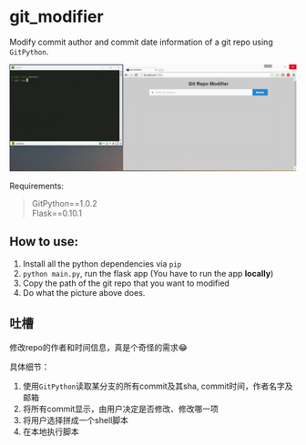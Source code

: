 # git_modifier

Modify commit author and commit date information of a git repo using `GitPython`.

[![preview](./preview_pic/git_modifier_preview.gif)](https://raw.githubusercontent.com/StdioA/git_modifier/master/preview_pic/git_modifier_preview.gif)

Requirements:

> GitPython==1.0.2  
> Flask==0.10.1

## How to use:

1. Install all the python dependencies via `pip`
2. `python main.py`, run the flask app (You have to run the app **locally**)
3. Copy the path of the git repo that you want to modified
4. Do what the picture above does.

## 吐槽
修改repo的作者和时间信息​，真是个奇怪的需求:joy:​

具体细节：

1. 使用`GitPython`读取某分支的所有commit及其sha, commit时间，作者名字及邮箱
2. 将所有commit显示，由用户决定是否修改、修改哪一项
3. 将用户选择拼成一个shell脚本
4. 在本地执行脚本
